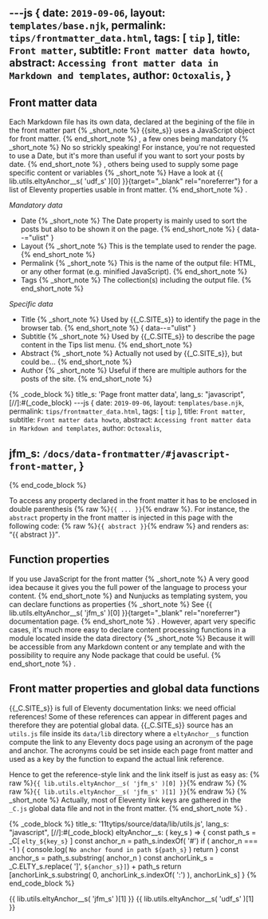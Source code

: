 ---js
{
  date:      `2019-09-06`,
  layout:    `templates/base.njk`,
  permalink: `tips/frontmatter_data.html`,
  tags:      [ `tip` ],
  title:     `Front matter`,
  subtitle:  `Front matter data howto`,
  abstract:  `Accessing front matter data in Markdown and templates`,
  author:    `Octoxalis`,
}
---
[comment]: # (======== Post ========)

## Front matter data

Each Markdown file has its own data, declared at the begining of the file in the front matter part
{% _short_note %}
{{site_s}} uses a JavaScript object for front matter.
{% end_short_note %}
, a few ones being mandatory
{% _short_note %}
No so strickly speaking! For instance, you're not requested to use a Date, but it's more than useful if you want to sort your posts by date.
{% end_short_note %}
, others being used to supply some page specific content or variables
{% _short_note %}
Have a look at {{ lib.utils.eltyAnchor__s( 'udf_s' )[0] }}{target="_blank" rel="noreferrer"} for a list of Eleventy properties usable in front matter.
{% end_short_note %}
.

*Mandatory data*
+ Date
{% _short_note %}
The Date property is mainly used to sort the posts but also to be shown it on the page.
{% end_short_note %}
{ data--="ulist" }
+ Layout
{% _short_note %}
This is the template used to render the page.
{% end_short_note %}
+ Permalink
{% _short_note %}
This is the name of the output file: HTML, or any other format (e.g. minified JavaScript).
{% end_short_note %}
+ Tags
{% _short_note %}
The collection(s) including the output file.
{% end_short_note %}


*Specific data*
+ Title
{% _short_note %}
Used by {{_C.SITE_s}} to identify the page in the browser tab.
{% end_short_note %}
{ data--="ulist" }
+ Subtitle
{% _short_note %}
Used by {{_C.SITE_s}} to describe the page content in the Tips list menu.
{% end_short_note %}
+ Abstract
{% _short_note %}
Actually not used by {{_C.SITE_s}}, but could be...
{% end_short_note %}
+ Author
{% _short_note %}
Useful if there are multiple authors for the posts of the site.
{% end_short_note %}

{% _code_block %}
    title_s: 'Page front matter data',
    lang_s: "javascript",
[//]:#(_code_block)
---js
{
  date:      `2019-09-06`,
  layout:    `templates/base.njk`,
  permalink: `tips/frontmatter_data.html`,
  tags:      [ `tip` ],
  title:     `Front matter`,
  subtitle:  `Front matter data howto`,
  abstract:  `Accessing front matter data in Markdown and templates`,
  author:    `Octoxalis`,

  jfm_s: `/docs/data-frontmatter/#javascript-front-matter`,
}
---
{% end_code_block %}

To access any property declared in the front matter it has to be enclosed in double parenthesis {% raw %}`{{ ... }}`{% endraw %}. For instance, the `abstract` property in the front matter is injected in this page with the following code: {% raw %}`{{ abstract }}`{% endraw %} and renders as:<br>
<q>{{ abstract }}</q>.

## Function properties

If you use JavaScript for the front matter
{% _short_note %}
A very good idea because it gives you the full power of the language to process your content.
{% end_short_note %}
and Nunjucks as templating system, you can declare functions as properties
{% _short_note %}
See {{ lib.utils.eltyAnchor__s( 'jfm_s' )[0] }}{target="_blank" rel="noreferrer"} documentation page.
{% end_short_note %}
. However, apart very specific cases, it's much more easy to declare content processing functions in a module located inside the data directory
{% _short_note %}
Because it will be accessible from any Markdown content or any template and with the possibility to require any Node package that could be useful.
{% end_short_note %}
.

[comment]: # (======== ## Front matter variables ========)

## Front matter properties and global data functions

{{_C.SITE_s}} is full of Eleventy documentation links: we need official references! Some of these references can appear in different pages and therefore they are potential global data. {{_C.SITE_s}} source has an `utils.js` file inside its `data/lib` directory where a `eltyAnchor__s` function compute the link to any Eleventy docs page using an acronym of the page and anchor. The acronyms could be set inside each page front matter and used as a key by the function to expand the actual link reference.

Hence to get the reference-style link and the link itself is just as easy as:
{% raw %}`{{ lib.utils.eltyAnchor__s( 'jfm_s' )[0] }}`{% endraw %}
{% raw %}`{{ lib.utils.eltyAnchor__s( 'jfm_s' )[1] }}`{% endraw %}
{% _short_note %}
Actually, most of Eleventy link keys are gathered in the `_C.js` global data file and not in the front matter.
{% end_short_note %}
.

{% _code_block %}
    title_s: '11tytips/source/data/lib/utils.js',
    lang_s: "javascript",
[//]:#(_code_block)
eltyAnchor__s: ( key_s ) =>
{
  const path_s = _C[ `elty_${key_s}` ]
  const anchor_n = path_s.indexOf( '#')
  if ( anchor_n === -1 )
  {
    console.log( `No anchor found in path ${path_s}` )
    return
  }
  const anchor_s = path_s.substring( anchor_n )
  const anchorLink_s = _C.ELTY_s.replace( ']', `${anchor_s}]`) + path_s
  return [anchorLink_s.substring( 0, anchorLink_s.indexOf( ':') ), anchorLink_s]
}
{% end_code_block %}

[comment]: # (======== Links ========)

{{ lib.utils.eltyAnchor__s( 'jfm_s' )[1] }}
{{ lib.utils.eltyAnchor__s( 'udf_s' )[1] }}